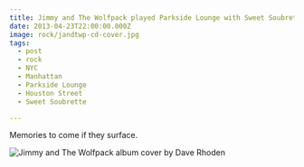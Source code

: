 ```yaml
---
title: Jimmy and The Wolfpack played Parkside Lounge with Sweet Soubrette.
date: 2013-04-23T22:00:00.000Z
image: rock/jandtwp-cd-cover.jpg
tags:
  - post
  - rock
  - NYC
  - Manhattan
  - Parkside Lounge
  - Houston Street
  - Sweet Soubrette

---
```


Memories to come if they surface.

![Jimmy and The Wolfpack album cover by Dave Rhoden](/static/img/rock/jandtwp-cd-cover.jpg)